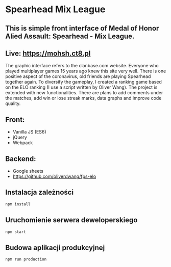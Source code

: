 # Spearhead Mix League
## This is simple front interface of Medal of Honor Alied Assault: Spearhead - Mix League. 

## Live: https://mohsh.ct8.pl

The graphic interface refers to the clanbase.com website. Everyone who played multiplayer games 15 years ago knew this site very well. There is one positive aspect of the coronavirus, old friends are playing Spearhead together again. To diversify the gameplay, I created a ranking game based on the ELO ranking (I use a script written by Oliver Wang). The project is extended with new functionalities. There are plans to add comments under the matches, add win or lose streak marks, data graphs and improve code quality.

## Front:
- Vanilla JS (ES6)
- jQuery
- Webpack

## Backend:
- Google sheets
- https://github.com/oliverdwang/fps-elo


## Instalacja zależności
```bash
npm install
```


## Uruchomienie serwera deweloperskiego
```bash
npm start
```


## Budowa aplikacji produkcyjnej
```bash
npm run production
```
